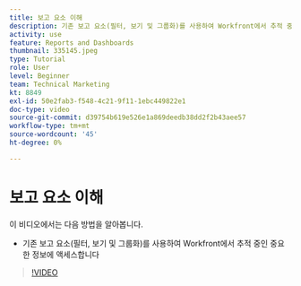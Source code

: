 ```yaml
---
title: 보고 요소 이해
description: 기존 보고 요소(필터, 보기 및 그룹화)를 사용하여 Workfront에서 추적 중인 정보에 액세스하는 방법에 대해 알아봅니다.
activity: use
feature: Reports and Dashboards
thumbnail: 335145.jpeg
type: Tutorial
role: User
level: Beginner
team: Technical Marketing
kt: 8849
exl-id: 50e2fab3-f548-4c21-9f11-1ebc449822e1
doc-type: video
source-git-commit: d39754b619e526e1a869deedb38dd2f2b43aee57
workflow-type: tm+mt
source-wordcount: '45'
ht-degree: 0%

---
```


# 보고 요소 이해

이 비디오에서는 다음 방법을 알아봅니다.

* 기존 보고 요소(필터, 보기 및 그룹화)를 사용하여 Workfront에서 추적 중인 중요한 정보에 액세스합니다

>[!VIDEO](https://video.tv.adobe.com/v/335145/?quality=12)
